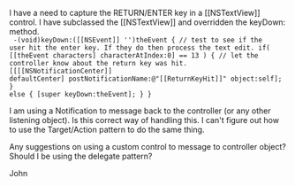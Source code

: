 I have a need to capture the RETURN/ENTER key in a [[NSTextView]] control.  I have subclassed the [[NSTextView]] and overridden the keyDown: method.  
<code>
-(void)keyDown:([[NSEvent]] '')theEvent 
{
    // test to see if the user hit the enter key. If they do then process the text edit.
    if( [[theEvent characters] characterAtIndex:0] == 13 )
    {
        // let the controller know about the return key was hit.
        [[[[NSNotificationCenter]] defaultCenter] postNotificationName:@"[[ReturnKeyHit]]" object:self];
    }
    else
    {
        [super keyDown:theEvent];
    }
}
</code>

I am using a Notification to message back to the controller (or any other listening object).  Is this correct way of handling this.  I can't figure out how to use the Target/Action pattern to do the same thing.

Any suggestions on using a custom control to message to controller object?  Should I be using the delegate pattern? 

John